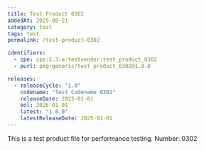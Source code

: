 ```yaml
---
title: Test Product 0302
addedAt: 2025-08-21
category: test
tags: test
permalink: /test-product-0302

identifiers:
  - cpe: cpe:2.3:a:testvendor:test_product_0302
  - purl: pkg:generic/test_product_0302@1.0.0

releases:
  - releaseCycle: "1.0"
    codename: "Test Codename 0302"
    releaseDate: 2025-01-01
    eol: 2026-01-01
    latest: "1.0.0"
    latestReleaseDate: 2025-01-01
---
```


This is a test product file for performance testing. Number: 0302
